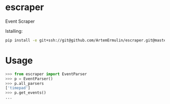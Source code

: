 # escraper
Event Scraper

Istalling:
```bash
pip install -e git+ssh://git@github.com/ArtemErmulin/escraper.git@master#egg=escraper
```

# Usage
```python
>>> from escraper import EventParser
>>> p = EventParser()
>>> p.all_parsers
['timepad']
>>> p.get_events()
...
```
